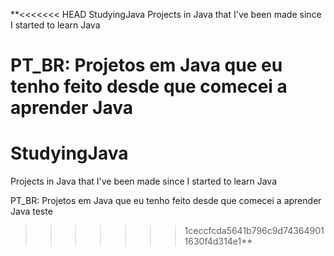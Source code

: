 **<<<<<<< HEAD
StudyingJava
Projects in Java that I've been made since I started to learn Java

PT_BR: Projetos em Java que eu tenho feito desde que comecei a aprender Java
=======
# StudyingJava
Projects in Java that I've been made since I started to learn Java

PT_BR: Projetos em Java que eu tenho feito desde que comecei a aprender Java
teste
>>>>>>> 1ceccfcda5641b796c9d743649011630f4d314e1**
